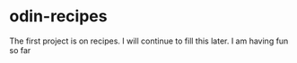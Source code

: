 # odin-recipes
The first project is on recipes. I will continue to fill this later.
I am having fun so far